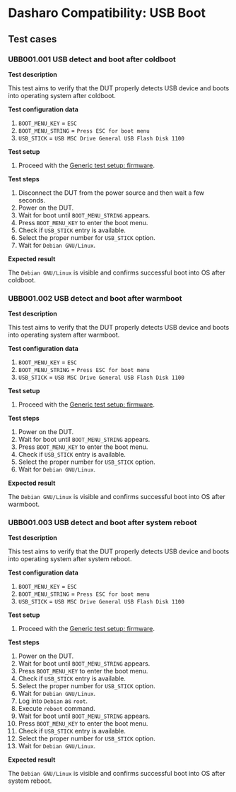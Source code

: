 # Dasharo Compatibility: USB Boot

## Test cases

### UBB001.001 USB detect and boot after coldboot

**Test description**

This test aims to verify that the DUT properly detects USB device and boots into
operating system after coldboot.

**Test configuration data**

1. `BOOT_MENU_KEY` = `ESC`
2. `BOOT_MENU_STRING` = `Press ESC for boot menu`
3. `USB_STICK` = `USB MSC Drive General USB Flash Disk 1100`

**Test setup**

1. Proceed with the [Generic test setup: firmware](generic-test-setup.md#firmware).

**Test steps**

1. Disconnect the DUT from the power source and then wait a few seconds.
2. Power on the DUT.
3. Wait for boot until `BOOT_MENU_STRING` appears.
4. Press `BOOT_MENU_KEY` to enter the boot menu.
5. Check if `USB_STICK` entry is available.
6. Select the proper number for `USB_STICK` option.
7. Wait for `Debian GNU/Linux`.

**Expected result**

The `Debian GNU/Linux` is visible and confirms successful boot into OS after
coldboot.

### UBB001.002 USB detect and boot after warmboot

**Test description**

This test aims to verify that the DUT properly detects USB device and boots into
operating system after warmboot.

**Test configuration data**

1. `BOOT_MENU_KEY` = `ESC`
2. `BOOT_MENU_STRING` = `Press ESC for boot menu`
3. `USB_STICK` = `USB MSC Drive General USB Flash Disk 1100`

**Test setup**

1. Proceed with the [Generic test setup: firmware](generic-test-setup.md#firmware).

**Test steps**

1. Power on the DUT.
2. Wait for boot until `BOOT_MENU_STRING` appears.
3. Press `BOOT_MENU_KEY` to enter the boot menu.
4. Check if `USB_STICK` entry is available.
5. Select the proper number for `USB_STICK` option.
6. Wait for `Debian GNU/Linux`.

**Expected result**

The `Debian GNU/Linux` is visible and confirms successful boot into OS after
warmboot.

### UBB001.003 USB detect and boot after system reboot

**Test description**

This test aims to verify that the DUT properly detects USB device and boots into
operating system after system reboot.

**Test configuration data**

1. `BOOT_MENU_KEY` = `ESC`
2. `BOOT_MENU_STRING` = `Press ESC for boot menu`
3. `USB_STICK` = `USB MSC Drive General USB Flash Disk 1100`

**Test setup**

1. Proceed with the [Generic test setup: firmware](generic-test-setup.md#firmware).

**Test steps**

1. Power on the DUT.
2. Wait for boot until `BOOT_MENU_STRING` appears.
3. Press `BOOT_MENU_KEY` to enter the boot menu.
4. Check if `USB_STICK` entry is available.
5. Select the proper number for `USB_STICK` option.
6. Wait for `Debian GNU/Linux`.
7. Log into `Debian` as `root`.
8. Execute `reboot` command.
9. Wait for boot until `BOOT_MENU_STRING` appears.
10. Press `BOOT_MENU_KEY` to enter the boot menu.
11. Check if `USB_STICK` entry is available.
12. Select the proper number for `USB_STICK` option.
13. Wait for `Debian GNU/Linux`.

**Expected result**

The `Debian GNU/Linux` is visible and confirms successful boot into OS after
system reboot.